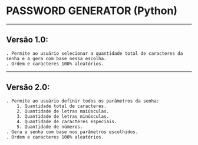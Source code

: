 # PASSWORD GENERATOR (Python)
---
  ## Versão 1.0:
    . Permite ao usuário selecionar a quantidade total de caracteres da senha e a gera com base nessa escolha.
    . Ordem e caracteres 100% aleatórios.
---
  ## Versão 2.0:
    . Permite ao usuário definir todos os parâmetros da senha:
        1. Quantidade total de caracteres.
        2. Quantidade de letras maiúsculas.
        3. Quantidade de letras minúsculas.
        4. Quantidade de caracteres especiais.
        5. Quantidade de números.
    . Gera a senha com base nos parâmetros escolhidos.
    . Ordem e caracteres 100% aleatórios.
